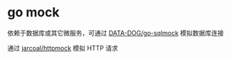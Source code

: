 # go mock

依赖于数据库或其它微服务，可通过 [DATA-DOG/go-sqlmock](https://github.com/DATA-DOG/go-sqlmock) 模拟数据库连接

通过 [jarcoal/httpmock](https://github.com/jarcoal/httpmock) 模拟 HTTP 请求
